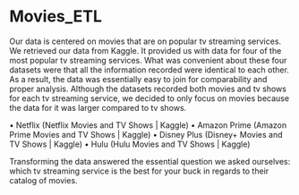 # Movies_ETL


Our data is centered on movies that are on popular tv streaming services. We retrieved our data from Kaggle. It provided us with data for four of the most popular tv streaming services. What was convenient about these four datasets were that all the information recorded were identical to each other. As a result, the data was essentially easy to join for comparability and proper analysis. Although the datasets recorded both movies and tv shows for each tv streaming service, we decided to only focus on movies because the data for it was larger compared to tv shows. 

•	Netflix (Netflix Movies and TV Shows | Kaggle)
•	Amazon Prime (Amazon Prime Movies and TV Shows | Kaggle)
•	Disney Plus (Disney+ Movies and TV Shows | Kaggle)
•	Hulu (Hulu Movies and TV Shows | Kaggle)

Transforming the data answered the essential question we asked ourselves: which tv streaming service is the best for your buck in regards to their catalog of movies. 
